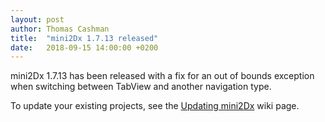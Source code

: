```yaml
---
layout: post
author: Thomas Cashman
title:  "mini2Dx 1.7.13 released"
date:   2018-09-15 14:00:00 +0200
---
```


mini2Dx 1.7.13 has been released with a fix for an out of bounds exception when switching between TabView and another navigation type.

To update your existing projects, see the [Updating mini2Dx](https://github.com/mini2Dx/mini2Dx/wiki/Updating-mini2Dx) wiki page.